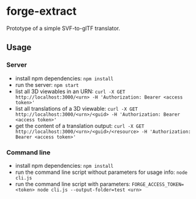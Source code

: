 # forge-extract

Prototype of a simple SVF-to-glTF translator.

## Usage

### Server

- install npm dependencies: `npm install`
- run the server: `npm start`
- list all 3D viewables in an URN: `curl -X GET http://localhost:3000/<urn> -H 'Authorization: Bearer <access token>'`
- list all translations of a 3D viewable: `curl -X GET http://localhost:3000/<urn>/<guid> -H 'Authorization: Bearer <access token>'`
- get the content of a translation output: `curl -X GET http://localhost:3000/<urn>/<guid>/<resource> -H 'Authorization: Bearer <access token>'`

### Command line

- install npm dependencies: `npm install`
- run the command line script without parameters for usage info: `node cli.js`
- run the command line script with parameters: `FORGE_ACCESS_TOKEN=<token> node cli.js --output-folder=test <urn>`